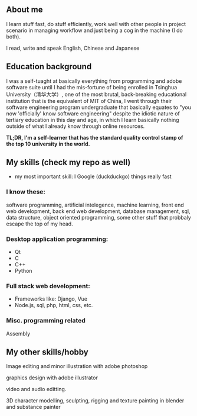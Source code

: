 <!---
here's a comment so I dont forget
--->

## About me
I learn stuff fast, do stuff efficiently, work well with other people in project scenario in managing workflow and just being a cog in the machine (I do both).

I read, write and speak English, Chinese and Japanese


## Education background
I was a self-tuaght at basically everything from programming and adobe software suite until I had the mis-fortune of being enrolled in Tsinghua University（清华大学）, one of the most brutal, back-breaking educational institution that is the equivalent of MIT of China, I went through their software engineering program undergraduate that basically equates to "you now 'officially' know software engineering" despite the idiotic nature of tertiary education in this day and age, in which I learn basically nothing outside of what I already know through online resources.


**TL;DR, I'm a self-learner that has the standard quality control stamp of the top 10 university in the world.**



## My skills (check my repo as well)
- my most important skill: I Google (duckduckgo) things really fast

### I know these:
software programming, artificial intelegence, machine learning, front end web development, back end web development, database management, sql, data structure, object oriented programming, some other stuff that probbaly escape the top of my head.

### Desktop application programming:
- Qt
- C
- C++
- Python


### Full stack web development:
- Frameworks like: Django, Vue
- Node.js, sql, php, html, css, etc.

<!---
Angular,
--->

### Misc. programming related
Assembly

## My other skills/hobby
Image editing and minor illustration with adobe photoshop

graphics design with adobe illustrator

video and audio editting.

3D character modelling, sculpting, rigging and texture painting in blender and substance painter
